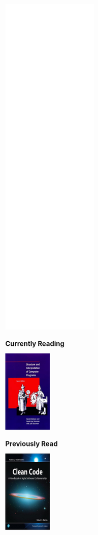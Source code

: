 
![Metrics](/github-metrics.svg)

## Currently Reading
<img src="/SICP.jpg" width="140" height="240" />

## Previously Read
<img src="/CleanCode.jpg" width="140" height="240" />

